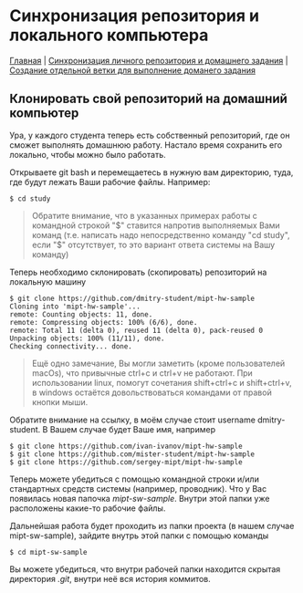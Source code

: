 # Синхронизация репозитория и локального компьютера

[Главная](./README.md)
| [Синхронизация личного репозитория и домашнего задания](./fork.md)
| [Создание отдельной ветки для выполнение доманего задания](./branch.md)

## Клонировать свой репозиторий на домашний компьютер

Ура, у каждого студента теперь есть собственный репозиторий, где он сможет выполнять домашнюю работу. Настало время сохранить его локально, чтобы можно было работать.

Открываете git bash и перемещаетесь в нужную вам директорию, туда, где будут лежать Ваши рабочие файлы. Например:

    $ cd study


> Обратите внимание, что в указанных примерах работы с командной строкой "$" ставится напротив выполняемых Вами команд (т.е. написать надо непосредственно команду "cd study", если "$" отсутствует, то это вариант ответа системы на Вашу команду)

Теперь необходимо склонировать (скопировать) репозиторий на локальную машину

    $ git clone https://github.com/dmitry-student/mipt-hw-sample
    Cloning into 'mipt-hw-sample'...
    remote: Counting objects: 11, done.
    remote: Compressing objects: 100% (6/6), done.
    remote: Total 11 (delta 0), reused 11 (delta 0), pack-reused 0
    Unpacking objects: 100% (11/11), done.
    Checking connectivity... done.

> Ещё одно замечание, Вы могли заметить (кроме пользователей macOs), что привычные ctrl+c и ctrl+v не работают. При использовании linux, помогут сочетания shift+ctrl+c и shift+ctrl+v, в windows остаётся довольствоваться командами от правой кнопки мыши.

Обратите внимание на ссылку, в моём случае стоит username dmitry-student. В Вашем случае будет Ваше имя, например

    $ git clone https://github.com/ivan-ivanov/mipt-hw-sample
    $ git clone https://github.com/mister-student/mipt-hw-sample
    $ git clone https://github.com/sergey-mipt/mipt-hw-sample

Теперь можете убедиться с помощью командной строки и/или стандартных средств системы (например, проводник). Что у Вас появилась новая папочка *mipt-sw-sample*. Внутри этой папки уже расположены какие-то рабочие файлы.

Дальнейшая работа будет проходить из папки проекта (в нашем случае mipt-sw-sample), зайдите внутрь этой папки с помощью команды

    $ cd mipt-sw-sample

Вы можете убедиться, что внутри рабочей папки находится скрытая директория *.git*, внутри неё вся история коммитов.

